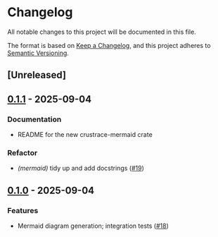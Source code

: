 # Changelog

All notable changes to this project will be documented in this file.

The format is based on [Keep a Changelog](https://keepachangelog.com/en/1.0.0/),
and this project adheres to [Semantic Versioning](https://semver.org/spec/v2.0.0.html).

## [Unreleased]

## [0.1.1](https://github.com/lmmx/crustrace/compare/crustrace-mermaid-v0.1.0...crustrace-mermaid-v0.1.1) - 2025-09-04

### <!-- 4 -->Documentation

- README for the new crustrace-mermaid crate

### <!-- 5 -->Refactor

- *(mermaid)* tidy up and add docstrings ([#19](https://github.com/lmmx/crustrace/pull/19))

## [0.1.0](https://github.com/lmmx/crustrace/releases/tag/crustrace-mermaid-v0.1.0) - 2025-09-04

### <!-- 1 -->Features

- Mermaid diagram generation; integration tests ([#18](https://github.com/lmmx/crustrace/pull/18))
